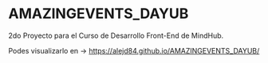 # AMAZINGEVENTS_DAYUB
2do Proyecto para el Curso de Desarrollo Front-End de MindHub.

Podes visualizarlo en -> https://alejd84.github.io/AMAZINGEVENTS_DAYUB/
